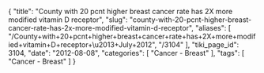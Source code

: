 {
    "title": "County with 20 pcnt higher breast cancer rate has 2X more modified vitamin D receptor",
    "slug": "county-with-20-pcnt-higher-breast-cancer-rate-has-2x-more-modified-vitamin-d-receptor",
    "aliases": [
        "/County+with+20+pcnt+higher+breast+cancer+rate+has+2X+more+modified+vitamin+D+receptor+\u2013+July+2012",
        "/3104"
    ],
    "tiki_page_id": 3104,
    "date": "2012-08-08",
    "categories": [
        "Cancer - Breast"
    ],
    "tags": [
        "Cancer - Breast"
    ]
}